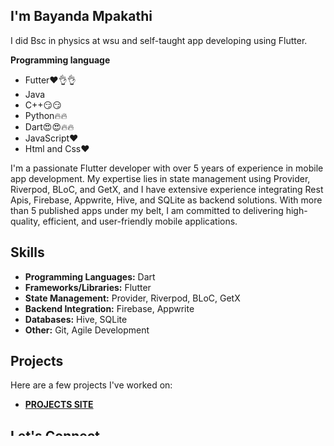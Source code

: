 ## I'm Bayanda Mpakathi

I did Bsc in physics at wsu and self-taught app developing using Flutter.

**Programming language**

* Futter❤️👌👌
* Java
* C++😏😏
* Python🔥🔥
* Dart😍😍🔥🔥
* JavaScript❤️
* Html and Css❤️

I'm a passionate Flutter developer with over 5 years of experience in mobile app development. My expertise lies in state management using Provider, Riverpod, BLoC, and GetX, and I have extensive experience integrating Rest Apis, Firebase, Appwrite, Hive, and SQLite as backend solutions. With more than 5 published apps under my belt, I am committed to delivering high-quality, efficient, and user-friendly mobile applications.

## Skills

- **Programming Languages:** Dart
- **Frameworks/Libraries:** Flutter
- **State Management:** Provider, Riverpod, BLoC, GetX
- **Backend Integration:** Firebase, Appwrite
- **Databases:** Hive, SQLite
- **Other:** Git, Agile Development

## Projects

Here are a few projects I've worked on:

- [**PROJECTS SITE**](https://bold.pro/my/bayandampakathi)

## Let's Connect

- [**LinkedIn**](www.linkedin.com/in/bayanda-mphakathi-057567190)
- [**GitHub**](https://github.com/mpakathibayanda/mpakathibayanda)
- [**Email**](mailto:mpakathibayanda@gmail.com)

Feel free to reach out to me if you have any questions, collaboration opportunities, or just want to connect!


